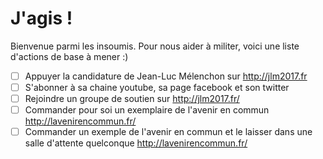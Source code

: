 # J'agis !

Bienvenue parmi les insoumis. Pour nous aider à militer, voici une liste d'actions de base à mener :)

 - [ ] Appuyer la candidature de Jean-Luc Mélenchon sur http://jlm2017.fr
 - [ ] S'abonner à sa chaine youtube, sa page facebook et son twitter
 - [ ] Rejoindre un groupe de soutien sur http://jlm2017.fr/
 - [ ] Commander pour soi un exemplaire de l'avenir en commun http://lavenirencommun.fr/
 - [ ] Commander un exemple de l'avenir en commun et le laisser dans une salle d'attente quelconque http://lavenirencommun.fr/
